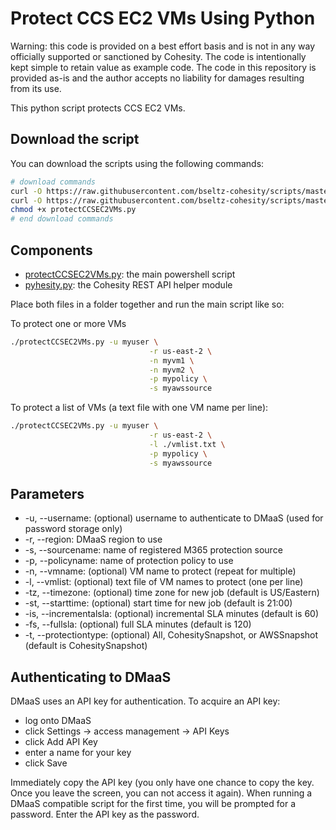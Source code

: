 # Protect CCS EC2 VMs Using Python

Warning: this code is provided on a best effort basis and is not in any way officially supported or sanctioned by Cohesity. The code is intentionally kept simple to retain value as example code. The code in this repository is provided as-is and the author accepts no liability for damages resulting from its use.

This python script protects CCS EC2 VMs.

## Download the script

You can download the scripts using the following commands:

```bash
# download commands
curl -O https://raw.githubusercontent.com/bseltz-cohesity/scripts/master/python/protectCCSEC2VMs/protectCCSEC2VMs.py
curl -O https://raw.githubusercontent.com/bseltz-cohesity/scripts/master/python/pyhesity.py
chmod +x protectCCSEC2VMs.py
# end download commands
```

## Components

* [protectCCSEC2VMs.py](https://raw.githubusercontent.com/bseltz-cohesity/scripts/master/dmaas/python/protectCCSEC2VMs/protectCCSEC2VMs.py): the main powershell script
* [pyhesity.py](https://raw.githubusercontent.com/bseltz-cohesity/scripts/master/python/pyhesity/pyhesity.py): the Cohesity REST API helper module

Place both files in a folder together and run the main script like so:

To protect one or more VMs

```bash
./protectCCSEC2VMs.py -u myuser \
                               -r us-east-2 \
                               -n myvm1 \
                               -n myvm2 \
                               -p mypolicy \
                               -s myawssource
```

To protect a list of VMs (a text file with one VM name per line):

```bash
./protectCCSEC2VMs.py -u myuser \
                               -r us-east-2 \
                               -l ./vmlist.txt \
                               -p mypolicy \
                               -s myawssource
```

## Parameters

* -u, --username: (optional) username to authenticate to DMaaS (used for password storage only)
* -r, --region: DMaaS region to use
* -s, --sourcename: name of registered M365 protection source
* -p, --policyname: name of protection policy to use
* -n, --vmname: (optional) VM name to protect (repeat for multiple)
* -l, --vmlist: (optional) text file of VM names to protect (one per line)
* -tz, --timezone: (optional) time zone for new job (default is US/Eastern)
* -st, --starttime: (optional) start time for new job (default is 21:00)
* -is, --incrementalsla: (optional) incremental SLA minutes (default is 60)
* -fs, --fullsla: (optional) full SLA minutes (default is 120)
* -t, --protectiontype: (optional) All, CohesitySnapshot, or AWSSnapshot (default is CohesitySnapshot)

## Authenticating to DMaaS

DMaaS uses an API key for authentication. To acquire an API key:

* log onto DMaaS
* click Settings -> access management -> API Keys
* click Add API Key
* enter a name for your key
* click Save

Immediately copy the API key (you only have one chance to copy the key. Once you leave the screen, you can not access it again). When running a DMaaS compatible script for the first time, you will be prompted for a password. Enter the API key as the password.
